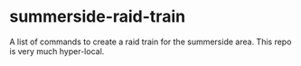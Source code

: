# summerside-raid-train
A list of commands to create a raid train for the summerside area. This repo is very much hyper-local. 
